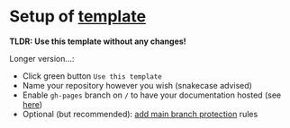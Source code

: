 # Setup of [template](https://github.com/inovintell/template)

__TLDR: Use this template without any changes!__

Longer version...:

- Click green button `Use this template`
- Name your repository however you wish (snakecase advised)
- Enable `gh-pages` branch on `/` to have your documentation hosted
(see [here](https://docs.github.com/en/pages/quickstart))
- Optional (but recommended):
[add main branch protection](https://docs.github.com/en/repositories/configuring-branches-and-merges-in-your-repository/defining-the-mergeability-of-pull-requests/about-protected-branches)
rules
